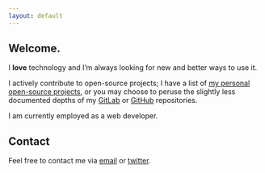 ```yaml
---
layout: default
---
```

## Welcome.

I **love** technology and Iʼm always looking for new and better ways to use it.

I actively contribute to open-source projects; I have a list of [my personal open-source projects](examples.html), or you may choose to peruse the slightly less documented depths of my [GitLab](https://gitlab.com/u/grapegravity) or [GitHub](https://github.com/grapegravity) repositories.

I am currently employed as a web developer.

## Contact
Feel free to contact me via [email](mailto:hello@jessicastokes.net) or [twitter](https://twitter.com/grapegravity).